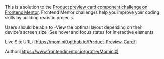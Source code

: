 This is a solution to the [Product preview card component challenge on Frontend Mentor](https://www.frontendmentor.io/challenges/product-preview-card-component-GO7UmttRfa). Frontend Mentor challenges help you improve your coding skills by building realistic projects. 

Users should be able to
-View the optimal layout depending on their device's screen size
-See hover and focus states for interactive elements

Live Site URL: [https://momini0.github.io/Product-Preview-Card/]

Author:[https://www.frontendmentor.io/profile/Momini0]
